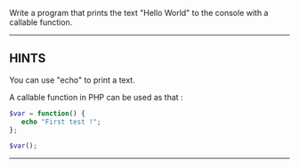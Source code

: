 Write a program that prints the text "Hello World" to the console with a callable function.

----------------------------------------------------------------------
## HINTS

You can use "echo" to print a text.

A callable function in PHP can be used as that :

```php
$var = function() {
   echo "First test !";
};

$var();
```

----------------------------------------------------------------------
